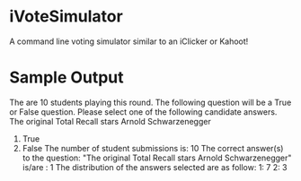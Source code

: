 # iVoteSimulator
A command line voting simulator similar to an iClicker or Kahoot!


# Sample Output
The are 10 students playing this round.
The following question will be a True or False question. Please select one of the following candidate answers.
The original Total Recall stars Arnold Schwarzenegger
1. True
2. False
The number of student submissions is: 10
The correct answer(s) to the question: "The original Total Recall stars Arnold Schwarzenegger" is/are : 1 The distribution of the answers selected are as follow: 
1: 7
2: 3
